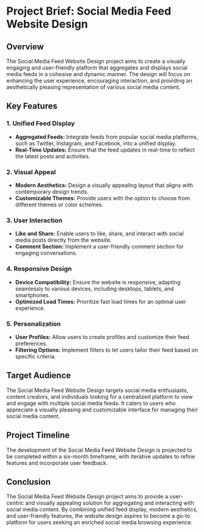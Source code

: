 # Project Brief: Social Media Feed Website Design

## Overview

The Social Media Feed Website Design project aims to create a visually engaging and user-friendly platform that aggregates and displays social media feeds in a cohesive and dynamic manner. The design will focus on enhancing the user experience, encouraging interaction, and providing an aesthetically pleasing representation of various social media content.

## Key Features

### 1. Unified Feed Display

- **Aggregated Feeds:** Integrate feeds from popular social media platforms, such as Twitter, Instagram, and Facebook, into a unified display.
- **Real-Time Updates:** Ensure that the feed updates in real-time to reflect the latest posts and activities.

### 2. Visual Appeal

- **Modern Aesthetics:** Design a visually appealing layout that aligns with contemporary design trends.
- **Customizable Themes:** Provide users with the option to choose from different themes or color schemes.

### 3. User Interaction

- **Like and Share:** Enable users to like, share, and interact with social media posts directly from the website.
- **Comment Section:** Implement a user-friendly comment section for engaging conversations.

### 4. Responsive Design

- **Device Compatibility:** Ensure the website is responsive, adapting seamlessly to various devices, including desktops, tablets, and smartphones.
- **Optimized Load Times:** Prioritize fast load times for an optimal user experience.

### 5. Personalization

- **User Profiles:** Allow users to create profiles and customize their feed preferences.
- **Filtering Options:** Implement filters to let users tailor their feed based on specific criteria.

## Target Audience

The Social Media Feed Website Design targets social media enthusiasts, content creators, and individuals looking for a centralized platform to view and engage with multiple social media feeds. It caters to users who appreciate a visually pleasing and customizable interface for managing their social media content.

## Project Timeline

The development of the Social Media Feed Website Design is projected to be completed within a six-month timeframe, with iterative updates to refine features and incorporate user feedback.

## Conclusion

The Social Media Feed Website Design project aims to provide a user-centric and visually appealing solution for aggregating and interacting with social media content. By combining unified feed display, modern aesthetics, and user-friendly features, the website design aspires to become a go-to platform for users seeking an enriched social media browsing experience.
